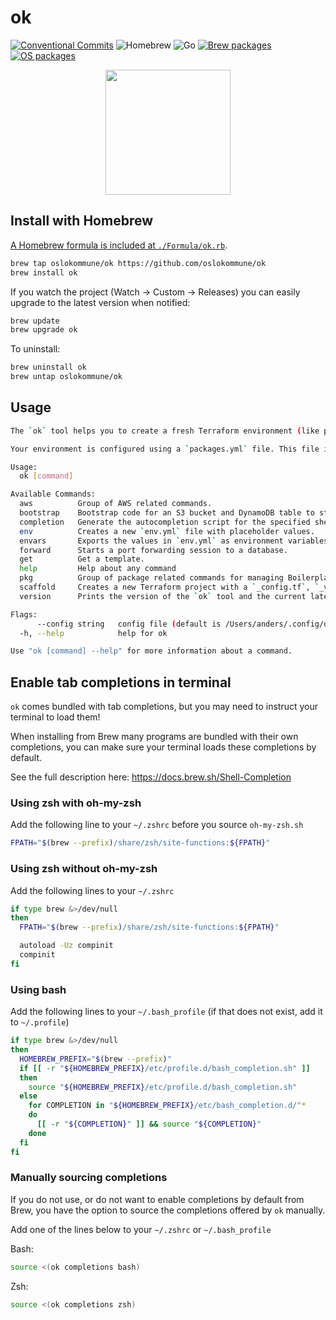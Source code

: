 # ok

[![Conventional Commits](https://img.shields.io/badge/Conventional%20Commits-1.0.0-%23FE5196?logo=conventionalcommits&logoColor=white)](https://conventionalcommits.org)
![Homebrew](https://img.shields.io/badge/Homebrew-blue)
![Go](https://img.shields.io/badge/Go-teal)
[![Brew packages](https://github.com/oslokommune/ok/actions/workflows/release.yml/badge.svg)](https://github.com/oslokommune/ok/actions/workflows/release.yml)
[![OS packages](https://github.com/oslokommune/ok/actions/workflows/release.yml/badge.svg)](https://github.com/oslokommune/ok/actions/workflows/release.yml)


<p align="center">
  <img width="200" src="https://github.com/oslokommune/ok/assets/1691190/7c705072-4971-4b48-811d-ee31550dea82">
</p>

## Install with Homebrew

[A Homebrew formula is included at `./Formula/ok.rb`](Formula/ok.rb).

```sh
brew tap oslokommune/ok https://github.com/oslokommune/ok
brew install ok
```

If you watch the project (Watch → Custom → Releases) you can easily upgrade to the latest version when notified:

```sh
brew update
brew upgrade ok
```

To uninstall:

```sh
brew uninstall ok
brew untap oslokommune/ok
```

## Usage

<!-- Cog renders the output of `ok --help` below. Manual changes will be overwritten.

To install `cog`, you can use `pipx` by running the following command:

```sh
pipx install cogapp
```

Once `cog` is installed, you can use the following command to generate the updated README.md file:

```sh
cog -r README.md
``` -->

<!-- [[[cog
import cog
import subprocess

output = subprocess.check_output(['ok', '--help']).decode('utf-8')

cog.out(f"```sh\n{output}```")
]]] -->
```sh
The `ok` tool helps you to create a fresh Terraform environment (like prod or development) and configure it to use remote state storage.

Your environment is configured using a `packages.yml` file. This file is a package manifest listing the components from Golden Path that you wish to use. An example can be found in the `pirates-iac` repository.

Usage:
  ok [command]

Available Commands:
  aws          Group of AWS related commands.
  bootstrap    Bootstrap code for an S3 bucket and DynamoDB table to store Terraform state.
  completion   Generate the autocompletion script for the specified shell
  env          Creates a new `env.yml` file with placeholder values.
  envars       Exports the values in `env.yml` as environment variables.
  forward      Starts a port forwarding session to a database.
  get          Get a template.
  help         Help about any command
  pkg          Group of package related commands for managing Boilerplate packages.
  scaffold     Creates a new Terraform project with a `_config.tf`, `_variables.tf`, `_versions.tf`, and `_config.auto.tfvars.json` file based on values configured in `env.yml`.
  version      Prints the version of the `ok` tool and the current latest version available.

Flags:
      --config string   config file (default is /Users/anders/.config/ok/config.yml)
  -h, --help            help for ok

Use "ok [command] --help" for more information about a command.
```
<!-- [[[end]]] -->

## Enable tab completions in terminal

`ok` comes bundled with tab completions, but you may need to instruct your terminal to load them!

When installing from Brew many programs are bundled with their own completions, you can make sure your terminal loads these completions by default.

See the full description here: https://docs.brew.sh/Shell-Completion

### Using zsh with oh-my-zsh

Add the following line to your `~/.zshrc` before you source `oh-my-zsh.sh`

```sh
FPATH="$(brew --prefix)/share/zsh/site-functions:${FPATH}"
```

### Using zsh without oh-my-zsh

Add the following lines to your `~/.zshrc`

```sh
if type brew &>/dev/null
then
  FPATH="$(brew --prefix)/share/zsh/site-functions:${FPATH}"

  autoload -Uz compinit
  compinit
fi
```

### Using bash

Add the following lines to your `~/.bash_profile` (if that does not exist, add it to `~/.profile`)

```sh
if type brew &>/dev/null
then
  HOMEBREW_PREFIX="$(brew --prefix)"
  if [[ -r "${HOMEBREW_PREFIX}/etc/profile.d/bash_completion.sh" ]]
  then
    source "${HOMEBREW_PREFIX}/etc/profile.d/bash_completion.sh"
  else
    for COMPLETION in "${HOMEBREW_PREFIX}/etc/bash_completion.d/"*
    do
      [[ -r "${COMPLETION}" ]] && source "${COMPLETION}"
    done
  fi
fi
```

### Manually sourcing completions

If you do not use, or do not want to enable completions by default from Brew, you have the option to source the completions offered by `ok` manually.

Add one of the lines below to your `~/.zshrc` or `~/.bash_profile`

Bash:

```sh
source <(ok completions bash)
```

Zsh:

```sh
source <(ok completions zsh)
```
